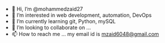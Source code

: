- 👋 Hi, I’m @mohammedzaid27
- 👀 I’m interested in web development, automation, DevOps
- 🌱 I’m currently learning git, Python, mySQL
- 💞️ I’m looking to collaborate on ...
- 📫 How to reach me ... my email id is mzaid6048@gmail.com

<!---
mohammedzaid27/mohammedzaid27 is a ✨ special ✨ repository because its `README.md` (this file) appears on your GitHub profile.
You can click the Preview link to take a look at your changes.
--->
